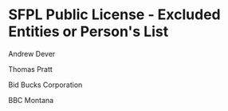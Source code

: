 # SFPL Public License - Excluded Entities or Person's List

Andrew Dever

Thomas Pratt

Bid Bucks Corporation

BBC Montana
